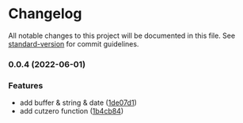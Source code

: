 # Changelog

All notable changes to this project will be documented in this file. See [standard-version](https://github.com/conventional-changelog/standard-version) for commit guidelines.

### 0.0.4 (2022-06-01)


### Features

* add buffer & string & date ([1de07d1](https://github.com/duiyuan/misc/commit/1de07d1648e33ee772f4c1e45f0578bf134ae1d3))
* add cutzero function ([1b4cb84](https://github.com/duiyuan/misc/commit/1b4cb849268e1f5c8cf2b5a0c5100bef88a14967))
